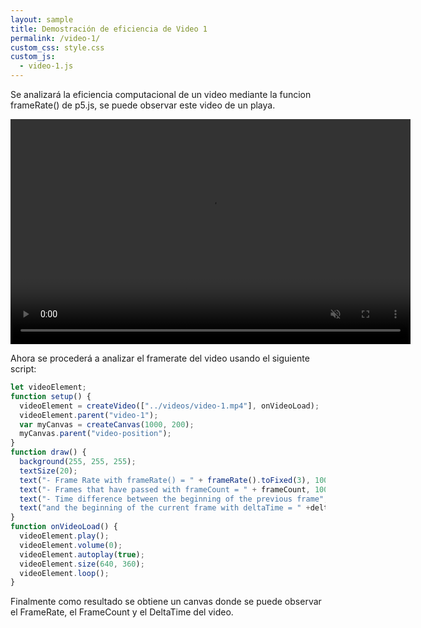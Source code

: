 ```yaml
---
layout: sample
title: Demostración de eficiencia de Video 1
permalink: /video-1/
custom_css: style.css
custom_js:
  - video-1.js
---
```

Se analizará la eficiencia computacional de un video mediante la funcion frameRate() de p5.js, se puede observar este video de un playa.

<video src="../videos/video-1.mp4" width="640" height="360" autoplay muted loop></video>

Ahora se procederá a analizar el framerate del video usando el siguiente script:

```js
let videoElement;
function setup() {
  videoElement = createVideo(["../videos/video-1.mp4"], onVideoLoad);
  videoElement.parent("video-1");
  var myCanvas = createCanvas(1000, 200);
  myCanvas.parent("video-position");
}
function draw() {
  background(255, 255, 255);
  textSize(20);
  text("- Frame Rate with frameRate() = " + frameRate().toFixed(3), 100, 30);
  text("- Frames that have passed with frameCount = " + frameCount, 100, 70);
  text("- Time difference between the beginning of the previous frame",100, 110);
  text("and the beginning of the current frame with deltaTime = " +deltaTime.toFixed(3),100,135);
}
function onVideoLoad() {
  videoElement.play();
  videoElement.volume(0);
  videoElement.autoplay(true);
  videoElement.size(640, 360);
  videoElement.loop();
}
```

Finalmente como resultado se obtiene un canvas donde se puede observar el FrameRate, el FrameCount y el DeltaTime del video.

<div class="sketch-matrix" id='video-1'></div>
<div class="sketch-matrix" id='video-position'></div>